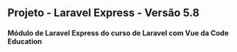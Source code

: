 ## Projeto - Laravel Express - Versão 5.8
#### Módulo de Laravel Express do curso de Laravel com Vue da Code Education


